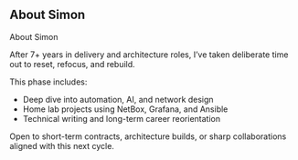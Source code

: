 ## About Simon
About Simon

After 7+ years in delivery and architecture roles, I’ve taken deliberate time out to reset, refocus, and rebuild.

This phase includes:
- Deep dive into automation, AI, and network design
- Home lab projects using NetBox, Grafana, and Ansible
- Technical writing and long-term career reorientation

Open to short-term contracts, architecture builds, or sharp collaborations aligned with this next cycle.
